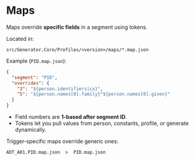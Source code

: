 # Maps

Maps override **specific fields** in a segment using tokens.

Located in:
```
src/Generator.Core/Profiles/<version>/maps/*.map.json
```

Example (`PID.map.json`):
```json
{
  "segment": "PID",
  "overrides": {
    "3": "${person.identifiers|cx}",
    "5": "${person.names[0].family}^${person.names[0].given}"
  }
}
```

- Field numbers are **1-based after segment ID**.
- Tokens let you pull values from person, constants, profile, or generate dynamically.

Trigger-specific maps override generic ones:
```
ADT_A01.PID.map.json  >  PID.map.json
```
